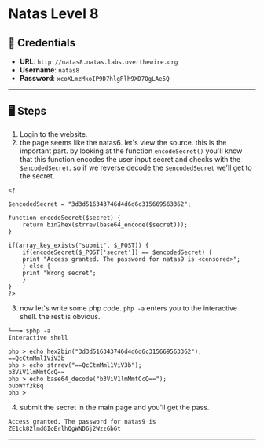# Natas Level 8

## 🧪 Credentials

- **URL**: `http://natas8.natas.labs.overthewire.org`
- **Username**: `natas8`
- **Password**: `xcoXLmzMkoIP9D7hlgPlh9XD7OgLAe5Q`

---

## 🖥️ Steps

1. Login to the website.
2. the page seems like the natas6. let's view the source. this is the important part. by looking at the function `encodeSecret()` you'll know that this function encodes the user input secret and checks with the `$encodedSecret`. so if we reverse decode the `$encodedSecret` we'll get to the secret.
```
<?

$encodedSecret = "3d3d516343746d4d6d6c315669563362";

function encodeSecret($secret) {
    return bin2hex(strrev(base64_encode($secret)));
}

if(array_key_exists("submit", $_POST)) {
    if(encodeSecret($_POST['secret']) == $encodedSecret) {
    print "Access granted. The password for natas9 is <censored>";
    } else {
    print "Wrong secret";
    }
}
?>
```
3. now let's write some php code. `php -a` enters you to the interactive shell. the rest is obvious.
```
└──╼ $php -a
Interactive shell

php > echo hex2bin("3d3d516343746d4d6d6c315669563362");
==QcCtmMml1ViV3b
php > echo strrev("==QcCtmMml1ViV3b");
b3ViV1lmMmtCcQ==
php > echo base64_decode("b3ViV1lmMmtCcQ==");
oubWYf2kBq
php > 
```
4. submit the secret in the main page and you'll get the pass.
```
Access granted. The password for natas9 is ZE1ck82lmdGIoErlhQgWND6j2Wzz6b6t
```
---
